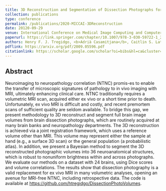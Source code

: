 ```yaml
---
title: 3D Reconstruction and Segmentation of Dissection Photographs for MRI-Free Neuropathology
collection: publications
type: conference
permalink: /publications/2020-MICCAI-3DReconstruction
date: 20120-09-29
venue: International Conference on Medical Image Computing and Computer-Assisted Intervention
paperurl: https://link.springer.com/chapter/10.1007/978-3-030-59722-1_20
authors: Henry F. J. Tregidgo, <b>Adrià Casamitjana</b>, Caitlin S. Latimer, Mitchell D. Kilgore, Eleanor Robinson, Emily Blackburn, Koen Van Leemput, Bruce Fischl, Adrian V. Dalca, Christine L. Mac Donald, C. Dirk Keene, Juan Eugenio Iglesias
pdflink: https://arxiv.org/pdf/2009.05596.pdf
citationlink: https://scholar.google.com/scholar?oi=bibs&hl=ca&cluster=9790302808436967267
---
```


## Abstract
Neuroimaging to neuropathology correlation (NTNC) promis-es to enable the transfer of microscopic signatures of pathology to in vivo imaging with MRI, ultimately enhancing clinical care. NTNC traditionally requires a volumetric MRI scan, acquired either ex vivo or a short time prior to death. Unfortunately, ex vivo MRI is difficult and costly, and recent premortem scans of sufficient quality are seldom available. To bridge this gap, we present methodology to 3D reconstruct and segment full brain image volumes from brain dissection photographs, which are routinely acquired at many brain banks and neuropathology departments. The 3D reconstruction is achieved via a joint registration framework, which uses a reference volume other than MRI. This volume may represent either the sample at hand (e.g., a surface 3D scan) or the general population (a probabilistic atlas). In addition, we present a Bayesian method to segment the 3D reconstructed photographic volumes into 36 neuroanatomical structures, which is robust to nonuniform brightness within and across photographs. We evaluate our methods on a dataset with 24 brains, using Dice scores and volume correlations. The results show that dissection photography is a valid replacement for ex vivo MRI in many volumetric analyses, opening an avenue for MRI-free NTNC, including retrospective data. The code is available at https://github.com/htregidgo/DissectionPhotoVolumes.
